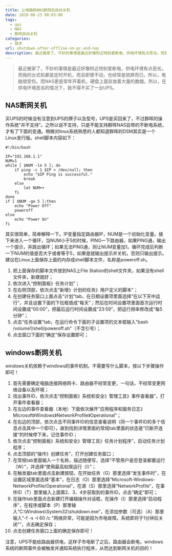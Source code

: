 ```yaml
---
title: 让电脑和NAS断网后自动关机
date: 2018-08-23 08:03:00
tags: 
  - ups
  - NAS
  - 断网自动关机
categories:
  - 技术
url: shutdown-after-offline-on-pc-and-nas
description: 最近搬家了，不妙的事情是最近好像附近特别爱断电，供电环境有点恶劣。而我的台式机都是定时开机，而且即使不动，也经常是锁屏而已。所以，电脑很受伤。而NAS更是常年开着机，硬盘上面存放着大量的数据。所以，在供电环境恶劣的情况下，我不得不买了一台UPS。
---
```


> 最近搬家了，不妙的事情是最近好像附近特别爱断电，供电环境有点恶劣。而我的台式机都是定时开机，而且即使不动，也经常是锁屏而已。所以，电脑很受伤。而NAS更是常年开着机，硬盘上面存放着大量的数据。所以，在供电环境恶劣的情况下，我不得不买了一台UPS。

## NAS断网关机

买UPS的时候没有注意到UPS的牌子以及型号，UPS是买回来了，不过群晖的操作系统“并不支持”。之所以说不支持，只是不能支持群晖NAS自带的不断电系统，才有了下面的变通。稍微对linux系统熟悉的人都知道群晖的DSM其实是一个Linux发行版。shell脚本内容如下：

```
#!/bin/bash
  
IP="192.168.1.1"
NUM=1
while [ $NUM -le 5 ]; do
    if ping -c 1 $IP > /dev/null; then
        echo "$IP Ping is successful."
        break
    else
        let NUM++
    fi
done
if [ $NUM -ge 5 ];then
    echo "Power Off"
    poweroff
else
    echo "Power On"
fi
```

其实很简单，简单解释一下。IP变量指定路由器IP，NUM是一个初始化变量。接下来进入一个循环，当NUM小于5的时候，PING一下路由器，如果PING通，输出一个提示，并跳出循环；如果无法PING通，则让NUM变量加1。循环完成后判断一下NUM的值是否大于或者等于5，如果是就输出提示并关机，否则只输出提示。建议在Linux上面保存上面的内存成shell脚本文件，名称是poweroff.sh。

 1. 把上面保存的脚本文件放到NAS上File Station的shell文件夹，如果没有shell文件夹，新建就好；
 2. 依次进入“控制面板》任务计划”；
 3. 在右侧顶部，依次点击“新增》计划的任务》用户定义的脚本”；
 4. 在创建任务窗口上面点击“计划”tab，在日期设置项里面选择“在以下天中运行”，并且设置下面的下拉框值成“每天”；然后在时间设置项里面首次运行时间设置成“00:00”，把最后运行时间设置成“23:59”，把运行频率修改成“每5分钟”；
 5. 点击“任务设置”tab，在运行命令下面的子设置项的文本框输入"bash /volume1/shell/poweroff.sh"（不含引号）；
 6. 点击窗口下面的“确定”保存设置即可；

## windows断网关机

windows关机依赖于windows的事件机制。不需要写什么脚本，按以下步骤操作即可！

 1.  首先需要确定电脑连接网络网卡、路由器不经常变更，一句话，不经常变更网络设备以及环境；
 2.  找出事件ID，依次点击“控制面板》系统和安全》管理工具》事件查看器”，打开事件查看器；
 3.  在左边的事件查看器（本地）下面依次展开“应用程序和服务日志》Microsoft》Windows》NetworkProfile》Operational”；
 4.  在右边的顶部，依次点击不同事件ID的信息查看说明（同一个事件ID的多个信息点击其中一个即可），直到找到详情里面的常规tab里面的状态是“已断开连接”的时候停下来，记住事件ID；
 5.  依次点击“控制面板》系统和安全》管理工具》任务计划程序”，启动任务计划程序；
 6.  点击顶部的“操作》创建任务”，打开创建任务窗口；
 7.  在常规tab里面输入一个名称，描述随便写，选择“不管用户是否登录都要运行（W）”，并选择“使用最高权限运行（I）”；
 8.  在触发器tab里面点击新建按钮，在开始任务（G）那里选择“发生事件时”，在设置区域里面选择“基本”，在日志（O）那里选择“Microsoft-Windows-NetworkProfile/Operational”，在源（S）那里选择“NetworkProfile”，在事件ID（T）那里输入上面第2、3、4步获取到的事件ID，点击“确定”即可；
 9.  在操作tab里面点击新建打开编辑操作对话框，在操作（I）那里选择“启动程序”，在程序或脚本（P）那里输入“C:\Windows\System32\shutdown.exe”，在添加参数（可选）（A）那里输入“-f
     -s -t 60 /c "网络异常，可能是因为市电故障。系统即将于1分钟后关闭"”，点击确定保存；
 10. 点击创建任务窗口上面的确定保存即可！

注意，UPS不能给路由器供电，这样子市电断了之后，路由器会断电，windows系统的断网事件会被触发并通知系统执行程序，从而达到断网关机的目的！